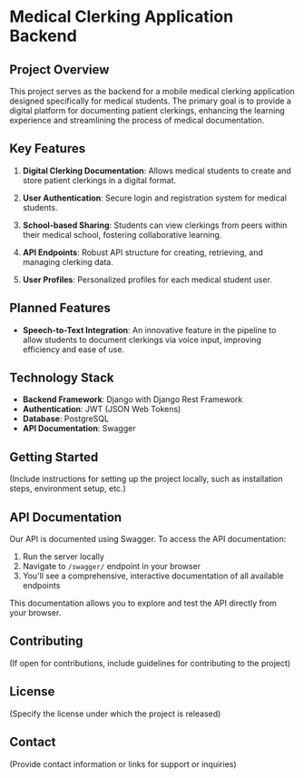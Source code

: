 # Medical Clerking Application Backend

## Project Overview

This project serves as the backend for a mobile medical clerking application designed specifically for medical students. The primary goal is to provide a digital platform for documenting patient clerkings, enhancing the learning experience and streamlining the process of medical documentation.

## Key Features

1. **Digital Clerking Documentation**: Allows medical students to create and store patient clerkings in a digital format.

2. **User Authentication**: Secure login and registration system for medical students.

3. **School-based Sharing**: Students can view clerkings from peers within their medical school, fostering collaborative learning.

4. **API Endpoints**: Robust API structure for creating, retrieving, and managing clerking data.

5. **User Profiles**: Personalized profiles for each medical student user.

## Planned Features

- **Speech-to-Text Integration**: An innovative feature in the pipeline to allow students to document clerkings via voice input, improving efficiency and ease of use.

## Technology Stack

- **Backend Framework**: Django with Django Rest Framework
- **Authentication**: JWT (JSON Web Tokens)
- **Database**: PostgreSQL
- **API Documentation**: Swagger

## Getting Started

(Include instructions for setting up the project locally, such as installation steps, environment setup, etc.)

## API Documentation

Our API is documented using Swagger. To access the API documentation:

1. Run the server locally
2. Navigate to `/swagger/` endpoint in your browser
3. You'll see a comprehensive, interactive documentation of all available endpoints

This documentation allows you to explore and test the API directly from your browser.

## Contributing

(If open for contributions, include guidelines for contributing to the project)

## License

(Specify the license under which the project is released)

## Contact

(Provide contact information or links for support or inquiries)
